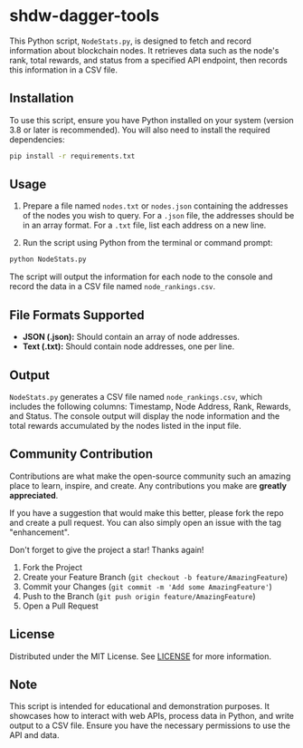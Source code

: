 # shdw-dagger-tools

This Python script, `NodeStats.py`, is designed to fetch and record information about blockchain nodes. It retrieves data such as the node's rank, total rewards, and status from a specified API endpoint, then records this information in a CSV file.

## Installation

To use this script, ensure you have Python installed on your system (version 3.8 or later is recommended). You will also need to install the required dependencies:

```bash
pip install -r requirements.txt
```

## Usage

1. Prepare a file named `nodes.txt` or `nodes.json` containing the addresses of the nodes you wish to query. For a `.json` file, the addresses should be in an array format. For a `.txt` file, list each address on a new line.

2. Run the script using Python from the terminal or command prompt:

```bash
python NodeStats.py
```

The script will output the information for each node to the console and record the data in a CSV file named `node_rankings.csv`.

## File Formats Supported

- **JSON (.json):** Should contain an array of node addresses.
- **Text (.txt):** Should contain node addresses, one per line.

## Output

`NodeStats.py` generates a CSV file named `node_rankings.csv`, which includes the following columns: Timestamp, Node Address, Rank, Rewards, and Status. The console output will display the node information and the total rewards accumulated by the nodes listed in the input file.

## Community Contribution

Contributions are what make the open-source community such an amazing place to learn, inspire, and create. Any contributions you make are **greatly appreciated**.

If you have a suggestion that would make this better, please fork the repo and create a pull request. You can also simply open an issue with the tag "enhancement".

Don't forget to give the project a star! Thanks again!

1. Fork the Project
2. Create your Feature Branch (`git checkout -b feature/AmazingFeature`)
3. Commit your Changes (`git commit -m 'Add some AmazingFeature'`)
4. Push to the Branch (`git push origin feature/AmazingFeature`)
5. Open a Pull Request

## License

Distributed under the MIT License. See [LICENSE](./LICENSE) for more information.

## Note

This script is intended for educational and demonstration purposes. It showcases how to interact with web APIs, process data in Python, and write output to a CSV file. Ensure you have the necessary permissions to use the API and data.
